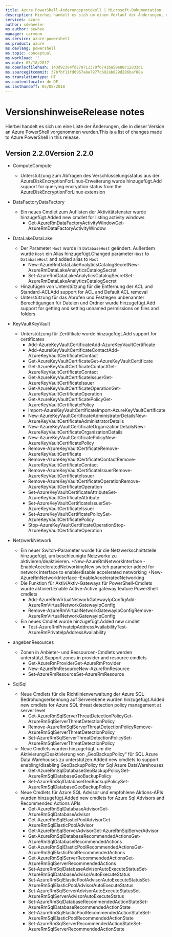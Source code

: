 ```yaml
---
title: Azure PowerShell-Änderungsprotokoll | Microsoft-Dokumentation
description: Hierbei handelt es sich um einen Verlauf der Änderungen, die in der neuesten Version an Azure PowerShell vorgenommen wurden.
services: azure
author: sdwheeler
ms.author: sewhee
manager: carmonm
ms.service: azure-powershell
ms.product: azure
ms.devlang: powershell
ms.topic: conceptual
ms.workload: ''
ms.date: 05/18/2017
ms.openlocfilehash: 143d92384fd270711378f6741ba59e88c12833d1
ms.sourcegitcommit: 37bfbf11fd0967a8e7977c692ab829d286baf88a
ms.translationtype: HT
ms.contentlocale: de-DE
ms.lasthandoff: 05/08/2018
---
```

# <a name="release-notes"></a><span data-ttu-id="c35c1-103">Versionshinweise</span><span class="sxs-lookup"><span data-stu-id="c35c1-103">Release notes</span></span>

<span data-ttu-id="c35c1-104">Hierbei handelt es sich um eine Liste der Änderungen, die in dieser Version an Azure PowerShell vorgenommen wurden.</span><span class="sxs-lookup"><span data-stu-id="c35c1-104">This is a list of changes made to Azure PowerShell in this release.</span></span>

## <a name="version-220"></a><span data-ttu-id="c35c1-105">Version 2.2.0</span><span class="sxs-lookup"><span data-stu-id="c35c1-105">Version 2.2.0</span></span>
* <span data-ttu-id="c35c1-106">Compute</span><span class="sxs-lookup"><span data-stu-id="c35c1-106">Compute</span></span>
  - <span data-ttu-id="c35c1-107">Unterstützung zum Abfragen des Verschlüsselungsstatus aus der AzureDiskEncryptionForLinux-Erweiterung wurde hinzugefügt.</span><span class="sxs-lookup"><span data-stu-id="c35c1-107">Add support for querying encryption status from the AzureDiskEncryptionForLinux extension</span></span>
* <span data-ttu-id="c35c1-108">DataFactory</span><span class="sxs-lookup"><span data-stu-id="c35c1-108">DataFactory</span></span>
  - <span data-ttu-id="c35c1-109">Ein neues Cmdlet zum Auflisten der Aktivitätsfenster wurde hinzugefügt.</span><span class="sxs-lookup"><span data-stu-id="c35c1-109">Added new cmdlet for listing activity windows</span></span>
    + <span data-ttu-id="c35c1-110">Get-AzureRmDataFactoryActivityWindow</span><span class="sxs-lookup"><span data-stu-id="c35c1-110">Get-AzureRmDataFactoryActivityWindow</span></span>
* <span data-ttu-id="c35c1-111">DataLake</span><span class="sxs-lookup"><span data-stu-id="c35c1-111">DataLake</span></span>
  - <span data-ttu-id="c35c1-112">Der Parameter `Host` wurde in `DatabaseHost` geändert. Außerdem wurde `Host` ein Alias hinzugefügt.</span><span class="sxs-lookup"><span data-stu-id="c35c1-112">Changed parameter `Host` to `DatabaseHost` and added alias to `Host`</span></span>
    + <span data-ttu-id="c35c1-113">New-AzureRmDataLakeAnalyticsCatalogSecret</span><span class="sxs-lookup"><span data-stu-id="c35c1-113">New-AzureRmDataLakeAnalyticsCatalogSecret</span></span>
    + <span data-ttu-id="c35c1-114">Set-AzureRmDataLakeAnalyticsCatalogSecret</span><span class="sxs-lookup"><span data-stu-id="c35c1-114">Set-AzureRmDataLakeAnalyticsCatalogSecret</span></span>
  - <span data-ttu-id="c35c1-115">Hinzufügen von Unterstützung für die Entfernung der ACL und Standard-ACL</span><span class="sxs-lookup"><span data-stu-id="c35c1-115">Add support for ACL and Default ACL removal</span></span>
  - <span data-ttu-id="c35c1-116">Unterstützung für das Abrufen und Festlegen unbenannter Berechtigungen für Dateien und Ordner wurde hinzugefügt.</span><span class="sxs-lookup"><span data-stu-id="c35c1-116">Add support for getting and setting unnamed permissions on files and folders</span></span>
* <span data-ttu-id="c35c1-117">KeyVault</span><span class="sxs-lookup"><span data-stu-id="c35c1-117">KeyVault</span></span>
  - <span data-ttu-id="c35c1-118">Unterstützung für Zertifikate wurde hinzugefügt.</span><span class="sxs-lookup"><span data-stu-id="c35c1-118">Add support for certificates</span></span>
    + <span data-ttu-id="c35c1-119">Add-AzureKeyVaultCertificate</span><span class="sxs-lookup"><span data-stu-id="c35c1-119">Add-AzureKeyVaultCertificate</span></span>
    + <span data-ttu-id="c35c1-120">Add-AzureKeyVaultCertificateContact</span><span class="sxs-lookup"><span data-stu-id="c35c1-120">Add-AzureKeyVaultCertificateContact</span></span>
    + <span data-ttu-id="c35c1-121">Get-AzureKeyVaultCertificate</span><span class="sxs-lookup"><span data-stu-id="c35c1-121">Get-AzureKeyVaultCertificate</span></span>
    + <span data-ttu-id="c35c1-122">Get-AzureKeyVaultCertificateContact</span><span class="sxs-lookup"><span data-stu-id="c35c1-122">Get-AzureKeyVaultCertificateContact</span></span>
    + <span data-ttu-id="c35c1-123">Get-AzureKeyVaultCertificateIssuer</span><span class="sxs-lookup"><span data-stu-id="c35c1-123">Get-AzureKeyVaultCertificateIssuer</span></span>
    + <span data-ttu-id="c35c1-124">Get-AzureKeyVaultCertificateOperation</span><span class="sxs-lookup"><span data-stu-id="c35c1-124">Get-AzureKeyVaultCertificateOperation</span></span>
    + <span data-ttu-id="c35c1-125">Get-AzureKeyVaultCertificatePolicy</span><span class="sxs-lookup"><span data-stu-id="c35c1-125">Get-AzureKeyVaultCertificatePolicy</span></span>
    + <span data-ttu-id="c35c1-126">Import-AzureKeyVaultCertificate</span><span class="sxs-lookup"><span data-stu-id="c35c1-126">Import-AzureKeyVaultCertificate</span></span>
    + <span data-ttu-id="c35c1-127">New-AzureKeyVaultCertificateAdministratorDetails</span><span class="sxs-lookup"><span data-stu-id="c35c1-127">New-AzureKeyVaultCertificateAdministratorDetails</span></span>
    + <span data-ttu-id="c35c1-128">New-AzureKeyVaultCertificateOrganizationDetails</span><span class="sxs-lookup"><span data-stu-id="c35c1-128">New-AzureKeyVaultCertificateOrganizationDetails</span></span>
    + <span data-ttu-id="c35c1-129">New-AzureKeyVaultCertificatePolicy</span><span class="sxs-lookup"><span data-stu-id="c35c1-129">New-AzureKeyVaultCertificatePolicy</span></span>
    + <span data-ttu-id="c35c1-130">Remove-AzureKeyVaultCertificate</span><span class="sxs-lookup"><span data-stu-id="c35c1-130">Remove-AzureKeyVaultCertificate</span></span>
    + <span data-ttu-id="c35c1-131">Remove-AzureKeyVaultCertificateContact</span><span class="sxs-lookup"><span data-stu-id="c35c1-131">Remove-AzureKeyVaultCertificateContact</span></span>
    + <span data-ttu-id="c35c1-132">Remove-AzureKeyVaultCertificateIssuer</span><span class="sxs-lookup"><span data-stu-id="c35c1-132">Remove-AzureKeyVaultCertificateIssuer</span></span>
    + <span data-ttu-id="c35c1-133">Remove-AzureKeyVaultCertificateOperation</span><span class="sxs-lookup"><span data-stu-id="c35c1-133">Remove-AzureKeyVaultCertificateOperation</span></span>
    + <span data-ttu-id="c35c1-134">Set-AzureKeyVaultCertificateAttribute</span><span class="sxs-lookup"><span data-stu-id="c35c1-134">Set-AzureKeyVaultCertificateAttribute</span></span>
    + <span data-ttu-id="c35c1-135">Set-AzureKeyVaultCertificateIssuer</span><span class="sxs-lookup"><span data-stu-id="c35c1-135">Set-AzureKeyVaultCertificateIssuer</span></span>
    + <span data-ttu-id="c35c1-136">Set-AzureKeyVaultCertificatePolicy</span><span class="sxs-lookup"><span data-stu-id="c35c1-136">Set-AzureKeyVaultCertificatePolicy</span></span>
    + <span data-ttu-id="c35c1-137">Stop-AzureKeyVaultCertificateOperation</span><span class="sxs-lookup"><span data-stu-id="c35c1-137">Stop-AzureKeyVaultCertificateOperation</span></span>
* <span data-ttu-id="c35c1-138">Netzwerk</span><span class="sxs-lookup"><span data-stu-id="c35c1-138">Network</span></span>

  - <span data-ttu-id="c35c1-139">Ein neuer Switch-Parameter wurde für die Netzwerkschnittstelle hinzugefügt, um beschleunigte Netzwerke zu aktivieren/deaktivieren. +New-AzureRmNetworkInterface -EnableAcceleratedNetworking</span><span class="sxs-lookup"><span data-stu-id="c35c1-139">New switch parameter added for network interface to enable/disable accelerated networking +New-AzureRmNetworkInterface -EnableAcceleratedNetworking</span></span>
  - <span data-ttu-id="c35c1-140">Die Funktion für Aktiv/Aktiv-Gateways für PowerShell-Cmdlets wurde aktiviert.</span><span class="sxs-lookup"><span data-stu-id="c35c1-140">Enable Active-Active gateway feature PowerShell cmdlets</span></span>
    + <span data-ttu-id="c35c1-141">Add-AzureRmVirtualNetworkGatewayIpConfig</span><span class="sxs-lookup"><span data-stu-id="c35c1-141">Add-AzureRmVirtualNetworkGatewayIpConfig</span></span>
    + <span data-ttu-id="c35c1-142">Remove-AzureRmVirtualNetworkGatewayIpConfig</span><span class="sxs-lookup"><span data-stu-id="c35c1-142">Remove-AzureRmVirtualNetworkGatewayIpConfig</span></span>
  - <span data-ttu-id="c35c1-143">Ein neues Cmdlet wurde hinzugefügt.</span><span class="sxs-lookup"><span data-stu-id="c35c1-143">Added new cmdlet</span></span>
    + <span data-ttu-id="c35c1-144">Test-AzureRmPrivateIpAddressAvailability</span><span class="sxs-lookup"><span data-stu-id="c35c1-144">Test-AzureRmPrivateIpAddressAvailability</span></span>
* <span data-ttu-id="c35c1-145">angeben</span><span class="sxs-lookup"><span data-stu-id="c35c1-145">Resources</span></span>
  - <span data-ttu-id="c35c1-146">Zonen in Anbieter- und Ressourcen-Cmdlets werden unterstützt.</span><span class="sxs-lookup"><span data-stu-id="c35c1-146">Support zones in provider and resource cmdlets</span></span>
    + <span data-ttu-id="c35c1-147">Get-AzureRmProvider</span><span class="sxs-lookup"><span data-stu-id="c35c1-147">Get-AzureRmProvider</span></span>
    + <span data-ttu-id="c35c1-148">New-AzureRmResource</span><span class="sxs-lookup"><span data-stu-id="c35c1-148">New-AzureRmResource</span></span>
    + <span data-ttu-id="c35c1-149">Set-AzureRmResource</span><span class="sxs-lookup"><span data-stu-id="c35c1-149">Set-AzureRmResource</span></span>
* <span data-ttu-id="c35c1-150">Sql</span><span class="sxs-lookup"><span data-stu-id="c35c1-150">Sql</span></span>
  - <span data-ttu-id="c35c1-151">Neue Cmdlets für die Richtlinienverwaltung der Azure SQL-Bedrohungserkennung auf Serverebene wurden hinzugefügt.</span><span class="sxs-lookup"><span data-stu-id="c35c1-151">Added new cmdlets for Azure SQL threat detection policy management at server level</span></span>
    + <span data-ttu-id="c35c1-152">Get-AzureRmSqlServerThreatDetectionPolicy</span><span class="sxs-lookup"><span data-stu-id="c35c1-152">Get-AzureRmSqlServerThreatDetectionPolicy</span></span>
    + <span data-ttu-id="c35c1-153">Remove-AzureRmSqlServerThreatDetectionPolicy</span><span class="sxs-lookup"><span data-stu-id="c35c1-153">Remove-AzureRmSqlServerThreatDetectionPolicy</span></span>
    + <span data-ttu-id="c35c1-154">Set-AzureRmSqlServerThreatDetectionPolicy</span><span class="sxs-lookup"><span data-stu-id="c35c1-154">Set-AzureRmSqlServerThreatDetectionPolicy</span></span>
  - <span data-ttu-id="c35c1-155">Neue Cmdlets wurden hinzugefügt, um die Aktivierung/Deaktivierung von „GeoBackupPolicy“ für SQL Azure Data Warehouses zu unterstützen.</span><span class="sxs-lookup"><span data-stu-id="c35c1-155">Added new cmdlets to support enabling/disabling GeoBackupPolicy for Sql Azure DataWarehouses</span></span>
    + <span data-ttu-id="c35c1-156">Get-AzureRmSqlDatabaseGeoBackupPolicy</span><span class="sxs-lookup"><span data-stu-id="c35c1-156">Get-AzureRmSqlDatabaseGeoBackupPolicy</span></span>
    + <span data-ttu-id="c35c1-157">Set-AzureRmSqlDatabaseGeoBackupPolicy</span><span class="sxs-lookup"><span data-stu-id="c35c1-157">Set-AzureRmSqlDatabaseGeoBackupPolicy</span></span>
  - <span data-ttu-id="c35c1-158">Neue Cmdlets für Azure SQL Advisor und empfohlene Aktions-APIs wurden hinzugefügt.</span><span class="sxs-lookup"><span data-stu-id="c35c1-158">Added new cmdlets for Azure Sql Advisors and Recommended Actions APIs</span></span>
    + <span data-ttu-id="c35c1-159">Get-AzureRmSqlDatabaseAdvisor</span><span class="sxs-lookup"><span data-stu-id="c35c1-159">Get-AzureRmSqlDatabaseAdvisor</span></span>
    + <span data-ttu-id="c35c1-160">Get-AzureRmSqlElasticPoolAdvisor</span><span class="sxs-lookup"><span data-stu-id="c35c1-160">Get-AzureRmSqlElasticPoolAdvisor</span></span>
    + <span data-ttu-id="c35c1-161">Get-AzureRmSqlServerAdvisor</span><span class="sxs-lookup"><span data-stu-id="c35c1-161">Get-AzureRmSqlServerAdvisor</span></span>
    + <span data-ttu-id="c35c1-162">Get-AzureRmSqlDatabaseRecommendedActions</span><span class="sxs-lookup"><span data-stu-id="c35c1-162">Get-AzureRmSqlDatabaseRecommendedActions</span></span>
    + <span data-ttu-id="c35c1-163">Get-AzureRmSqlElasticPoolRecommendedActions</span><span class="sxs-lookup"><span data-stu-id="c35c1-163">Get-AzureRmSqlElasticPoolRecommendedActions</span></span>
    + <span data-ttu-id="c35c1-164">Get-AzureRmSqlServerRecommendedActions</span><span class="sxs-lookup"><span data-stu-id="c35c1-164">Get-AzureRmSqlServerRecommendedActions</span></span>
    + <span data-ttu-id="c35c1-165">Set-AzureRmSqlDatabaseAdvisorAutoExecuteStatus</span><span class="sxs-lookup"><span data-stu-id="c35c1-165">Set-AzureRmSqlDatabaseAdvisorAutoExecuteStatus</span></span>
    + <span data-ttu-id="c35c1-166">Set-AzureRmSqlElasticPoolAdvisorAutoExecuteStatus</span><span class="sxs-lookup"><span data-stu-id="c35c1-166">Set-AzureRmSqlElasticPoolAdvisorAutoExecuteStatus</span></span>
    + <span data-ttu-id="c35c1-167">Set-AzureRmSqlServerAdvisorAutoExecuteStatus</span><span class="sxs-lookup"><span data-stu-id="c35c1-167">Set-AzureRmSqlServerAdvisorAutoExecuteStatus</span></span>
    + <span data-ttu-id="c35c1-168">Set-AzureRmSqlDatabaseRecommendedActionState</span><span class="sxs-lookup"><span data-stu-id="c35c1-168">Set-AzureRmSqlDatabaseRecommendedActionState</span></span>
    + <span data-ttu-id="c35c1-169">Set-AzureRmSqlElasticPoolRecommendedActionState</span><span class="sxs-lookup"><span data-stu-id="c35c1-169">Set-AzureRmSqlElasticPoolRecommendedActionState</span></span>
    + <span data-ttu-id="c35c1-170">Set-AzureRmSqlServerRecommendedActionState</span><span class="sxs-lookup"><span data-stu-id="c35c1-170">Set-AzureRmSqlServerRecommendedActionState</span></span>
